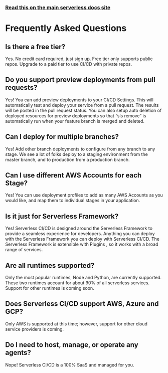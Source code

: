 <!--
title: Serverless Dashboard - CI/CD FAW
menuText: FAQ
menuOrder: 11
layout: Doc
-->

<!-- DOCS-SITE-LINK:START automatically generated  -->

### [Read this on the main serverless docs site](https://serverless.com/framework/docs/guides/cicd/faq/)

<!-- DOCS-SITE-LINK:END -->

# Frequently Asked Questions

## Is there a free tier?

Yes. No credit card required, just sign up. Free tier only supports public
repos. Upgrade to a paid tier to use CI/CD with private repos.

## Do you support preview deployments from pull requests?

Yes! You can add preview deployments to your CI/CD Settings. This will
automatically test and deploy your service from a pull request. The results will
be posted in the pull request status. You can also setup auto deletion of
deployed resources for preview deployments so that “sls remove” is automatically
run when your feature branch is merged and deleted.

## Can I deploy for multiple branches?

Yes! Add other branch deployments to configure from any branch to any stage. We
see a lot of folks deploy to a staging environment from the master branch, and
to production from a production branch.

## Can I use different AWS Accounts for each Stage?

Yes! You can use deployment profiles to add as many AWS Accounts as you would
like, and map them to individual stages in your application.

## Is it just for Serverless Framework?

Yes! Serverless CI/CD is designed around the Serverless Framework to provide a
seamless experience for developers. Anything you can deploy with the Serverless
Framework you can deploy with Serverless CI/CD. The Serverless Framework is
extensible with Plugins , so it works with a broad range of services.

## Are all runtimes supported?

Only the most popular runtimes, Node and Python, are currently supported. These
two runtimes account for about 90% of all serverless services. Support for other
runtimes is coming soon.

## Does Serverless CI/CD support AWS, Azure and GCP?

Only AWS is supported at this time; however, support for other cloud service
providers is coming.

## Do I need to host, manage, or operate any agents?

Nope! Serverless CI/CD is a 100% SaaS and managed for you.
